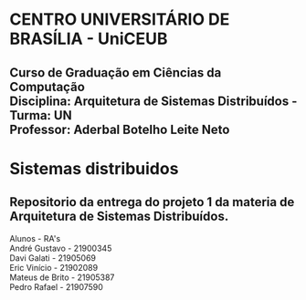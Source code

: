 <h1>CENTRO UNIVERSITÁRIO DE BRASÍLIA - UniCEUB<br></h1>
<h2>Curso de Graduação em Ciências da Computação<br>
Disciplina: Arquitetura de Sistemas Distribuídos - Turma: UN<br>
Professor: Aderbal Botelho Leite Neto<br></h2>


<h1>Sistemas distribuidos</h1>
 
 <h2>Repositorio da entrega do projeto 1 da materia de Arquitetura de Sistemas Distribuídos.</h2>

 Alunos        -    RA's<br>
 André Gustavo - 21900345<br>
 Davi Galati - 21905069<br>
 Eric Vinício - 21902089<br>
 Mateus de Brito - 21905387<br>
 Pedro Rafael - 21907590